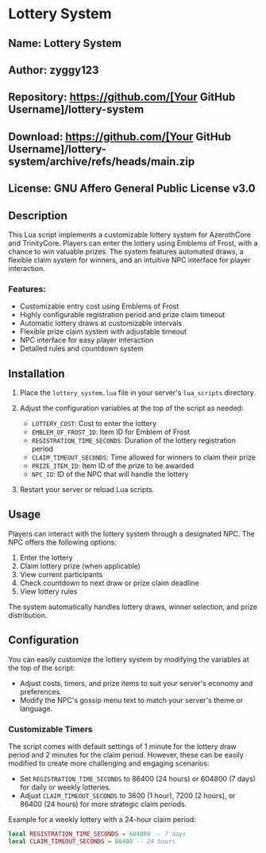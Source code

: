 # Lottery System

## Name: Lottery System
## Author: zyggy123
## Repository: https://github.com/[Your GitHub Username]/lottery-system
## Download: https://github.com/[Your GitHub Username]/lottery-system/archive/refs/heads/main.zip
## License: GNU Affero General Public License v3.0

## Description

This Lua script implements a customizable lottery system for AzerothCore and TrinityCore. Players can enter the lottery using Emblems of Frost, with a chance to win valuable prizes. The system features automated draws, a flexible claim system for winners, and an intuitive NPC interface for player interaction.

### Features:

- Customizable entry cost using Emblems of Frost
- Highly configurable registration period and prize claim timeout
- Automatic lottery draws at customizable intervals
- Flexible prize claim system with adjustable timeout
- NPC interface for easy player interaction
- Detailed rules and countdown system

## Installation

1. Place the `lottery_system.lua` file in your server's `lua_scripts` directory.
2. Adjust the configuration variables at the top of the script as needed:
   - `LOTTERY_COST`: Cost to enter the lottery
   - `EMBLEM_OF_FROST_ID`: Item ID for Emblem of Frost
   - `REGISTRATION_TIME_SECONDS`: Duration of the lottery registration period
   - `CLAIM_TIMEOUT_SECONDS`: Time allowed for winners to claim their prize
   - `PRIZE_ITEM_ID`: Item ID of the prize to be awarded
   - `NPC_ID`: ID of the NPC that will handle the lottery

3. Restart your server or reload Lua scripts.

## Usage

Players can interact with the lottery system through a designated NPC. The NPC offers the following options:

1. Enter the lottery
2. Claim lottery prize (when applicable)
3. View current participants
4. Check countdown to next draw or prize claim deadline
5. View lottery rules

The system automatically handles lottery draws, winner selection, and prize distribution.

## Configuration

You can easily customize the lottery system by modifying the variables at the top of the script:

- Adjust costs, timers, and prize items to suit your server's economy and preferences.
- Modify the NPC's gossip menu text to match your server's theme or language.

### Customizable Timers

The script comes with default settings of 1 minute for the lottery draw period and 2 minutes for the claim period. However, these can be easily modified to create more challenging and engaging scenarios:

- Set `REGISTRATION_TIME_SECONDS` to 86400 (24 hours) or 604800 (7 days) for daily or weekly lotteries.
- Adjust `CLAIM_TIMEOUT_SECONDS` to 3600 (1 hour), 7200 (2 hours), or 86400 (24 hours) for more strategic claim periods.

Example for a weekly lottery with a 24-hour claim period:

```lua
local REGISTRATION_TIME_SECONDS = 604800 -- 7 days
local CLAIM_TIMEOUT_SECONDS = 86400 -- 24 hours

